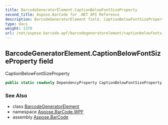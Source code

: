 ```yaml
---
title: BarcodeGeneratorElement.CaptionBelowFontSizeProperty
second_title: Aspose.BarCode for .NET API Reference
description: BarcodeGeneratorElement field. CaptionBelowFontSizeProperty
type: docs
weight: 1370
url: /net/aspose.barcode.wpf/barcodegeneratorelement/captionbelowfontsizeproperty/
---
```

## BarcodeGeneratorElement.CaptionBelowFontSizeProperty field

CaptionBelowFontSizeProperty

```csharp
public static readonly DependencyProperty CaptionBelowFontSizeProperty;
```

### See Also

* class [BarcodeGeneratorElement](../)
* namespace [Aspose.BarCode.WPF](../../barcodegeneratorelement/)
* assembly [Aspose.BarCode](../../../)



